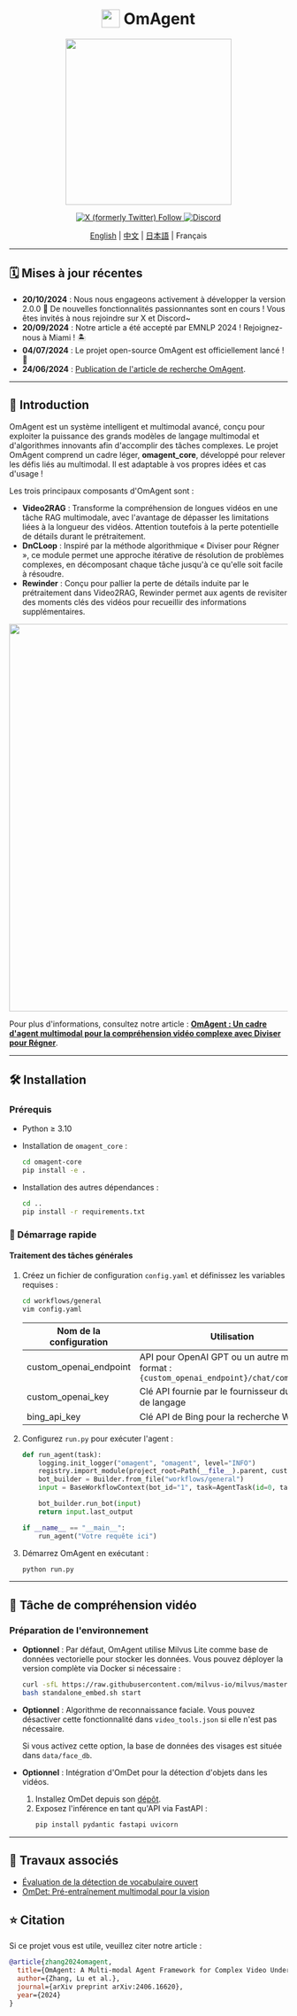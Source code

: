 <div align="center">
    <h1> <img src="docs/images/logo.png" height=33 align="texttop"> OmAgent</h1>
</div>

<p align="center">
  <img src="docs/images/icon.png" width="300"/>
</p>

<p align="center">
  <a href="https://twitter.com/intent/follow?screen_name=OmAI_lab" target="_blank">
    <img alt="X (formerly Twitter) Follow" src="https://img.shields.io/twitter/follow/OmAI_lab">
  </a>
  <a href="https://discord.gg/9JfTJ7bk" target="_blank">
    <img alt="Discord" src="https://img.shields.io/discord/1296666215548321822?style=flat&logo=discord">
  </a>
</p>

<p align="center">
    <a href="README.md">English</a> | <a href="README_ZH.md">中文</a> | <a href="README_JP.md">日本語</a> | <a>Français</a>
</p>

---

## 🗓️ Mises à jour récentes
* **20/10/2024** : Nous nous engageons activement à développer la version 2.0.0 🚧 De nouvelles fonctionnalités passionnantes sont en cours ! Vous êtes invités à nous rejoindre sur X et Discord~
* **20/09/2024** : Notre article a été accepté par EMNLP 2024 ! Rejoignez-nous à Miami ! 🏝
* **04/07/2024** : Le projet open-source OmAgent est officiellement lancé ! 🎉
* **24/06/2024** : [Publication de l'article de recherche OmAgent](https://arxiv.org/abs/2406.16620).

---

## 📖 Introduction

OmAgent est un système intelligent et multimodal avancé, conçu pour exploiter la puissance des grands modèles de langage multimodal et d'algorithmes innovants afin d'accomplir des tâches complexes. Le projet OmAgent comprend un cadre léger, **omagent_core**, développé pour relever les défis liés au multimodal. Il est adaptable à vos propres idées et cas d'usage !

Les trois principaux composants d'OmAgent sont :  
- **Video2RAG** : Transforme la compréhension de longues vidéos en une tâche RAG multimodale, avec l'avantage de dépasser les limitations liées à la longueur des vidéos. Attention toutefois à la perte potentielle de détails durant le prétraitement.
- **DnCLoop** : Inspiré par la méthode algorithmique « Diviser pour Régner », ce module permet une approche itérative de résolution de problèmes complexes, en décomposant chaque tâche jusqu'à ce qu'elle soit facile à résoudre.
- **Rewinder** : Conçu pour pallier la perte de détails induite par le prétraitement dans Video2RAG, Rewinder permet aux agents de revisiter des moments clés des vidéos pour recueillir des informations supplémentaires.

<p align="center">
  <img src="docs/images/OmAgent.png" width="700"/>
</p>

Pour plus d'informations, consultez notre article : **[OmAgent : Un cadre d'agent multimodal pour la compréhension vidéo complexe avec Diviser pour Régner](https://arxiv.org/abs/2406.16620)**.

---

## 🛠️ Installation

### Prérequis

- Python ≥ 3.10
- Installation de `omagent_core` :
  ```bash
  cd omagent-core
  pip install -e .
  ```

- Installation des autres dépendances :
  ```bash
  cd ..
  pip install -r requirements.txt
  ```

### 🚀 Démarrage rapide

#### Traitement des tâches générales

1. Créez un fichier de configuration `config.yaml` et définissez les variables requises :
   ```bash
   cd workflows/general
   vim config.yaml
   ```

   | Nom de la configuration   | Utilisation                                                                                       |
   |---------------------------|---------------------------------------------------------------------------------------------------|
   | custom_openai_endpoint     | API pour OpenAI GPT ou un autre modèle, format : `{custom_openai_endpoint}/chat/completions`       |
   | custom_openai_key          | Clé API fournie par le fournisseur du modèle de langage                                            |
   | bing_api_key               | Clé API de Bing pour la recherche Web                                                              |

2. Configurez `run.py` pour exécuter l'agent :
   ```python
   def run_agent(task):
       logging.init_logger("omagent", "omagent", level="INFO")
       registry.import_module(project_root=Path(__file__).parent, custom=["./engine"])
       bot_builder = Builder.from_file("workflows/general")
       input = BaseWorkflowContext(bot_id="1", task=AgentTask(id=0, task=task))
   
       bot_builder.run_bot(input)
       return input.last_output
   
   if __name__ == "__main__":
       run_agent("Votre requête ici")
   ```

3. Démarrez OmAgent en exécutant :
   ```bash
   python run.py
   ```

---

## 🧠 Tâche de compréhension vidéo

### Préparation de l'environnement

- **Optionnel** : Par défaut, OmAgent utilise Milvus Lite comme base de données vectorielle pour stocker les données. Vous pouvez déployer la version complète via Docker si nécessaire :
  ```bash
  curl -sfL https://raw.githubusercontent.com/milvus-io/milvus/master/scripts/standalone_embed.sh -o standalone_embed.sh
  bash standalone_embed.sh start
  ```

- **Optionnel** : Algorithme de reconnaissance faciale. Vous pouvez désactiver cette fonctionnalité dans `video_tools.json` si elle n'est pas nécessaire.
  
  Si vous activez cette option, la base de données des visages est située dans `data/face_db`.

- **Optionnel** : Intégration d'OmDet pour la détection d'objets dans les vidéos.
  
  1. Installez OmDet depuis son [dépôt](https://github.com/om-ai-lab/OmDet).
  2. Exposez l'inférence en tant qu'API via FastAPI :
     ```python
     pip install pydantic fastapi uvicorn
     ```

---

## 🔗 Travaux associés
- [Évaluation de la détection de vocabulaire ouvert](https://arxiv.org/abs/2308.13177)  
- [OmDet: Pré-entraînement multimodal pour la vision](https://ietresearch.onlinelibrary.wiley.com/doi/full/10.1049/cvi2.12268)

## ⭐️ Citation

Si ce projet vous est utile, veuillez citer notre article :
```bibtex
@article{zhang2024omagent,
  title={OmAgent: A Multi-modal Agent Framework for Complex Video Understanding with Task Divide-and-Conquer},
  author={Zhang, Lu et al.},
  journal={arXiv preprint arXiv:2406.16620},
  year={2024}
}
```
